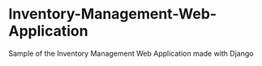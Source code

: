 # Inventory-Management-Web-Application
Sample of the Inventory Management Web Application made with Django
